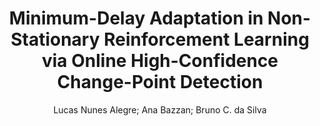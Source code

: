 ---
paperId: 30
author: Lucas Nunes Alegre; Ana Bazzan; Bruno C. da Silva
publicationauthor: Nunes Alegre, L. et al.
title: Minimum-Delay Adaptation in Non-Stationary Reinforcement Learning via Online High-Confidence Change-Point Detection
pdf: paper_30.pdf
poster: poster_30.png
pitch: https://slideslive.com/38962860/minimumdelay-adaptation-in-nonstationary-reinforcement-learning-via-online-highconfidence-changepoint-detection?ref=account-folder-87716-folders
type: Oral
topic: --
category: Extended Abstract
link: https://research.latinxinai.org/papers/icml/2021/pdf/paper_30.pdf
conference: icml
year: 2021
tags: icml-2021
location: Virtual
---
